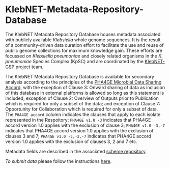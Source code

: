 # KlebNET-Metadata-Repository-Database

The KlebNET Metadata Repository Database houses metadata associated with publicly available _Klebsiella_ whole genome sequences. It is the result of a community-driven data curation effort to facilitate the use and reuse of public genome collections for maximum knowledge gain. These efforts are focussed on _Klebsiella pneumoniae_ and closely related organisms in the _K. pneumoniae_ Species Complex (KpSC) and are coordinated by the [KlebNET-GSP](https://klebnet.org/) project team. 

The KlebNET Metadata Repository Database is available for secondary analysis according to the principles of the [PHA4GE Microbial Data Sharing Accord](https://pha4ge.org/wp-content/uploads/2024/03/PHA4GE_Microbial_Data_Sharing_Accord_v1.0.pdf), with the exception of Clause 3: Onward sharing of data as inclusion of this database in external platforms is allowed so long as this statement is included; exception of Clause 2: Overview of Outputs prior to Publication which is required for only a subset of the data; and exception of Clause 7: Opportunity for Collaboration which is required for only a subset of data. The `PHA4GE accord` column indicates the clauses that apply to each isolate represented in the Respoitory; `PHA4GE v1.0 -3` indicates that PHA4GE accord version 1.0 applies with the exclusion of clause 3; `PHA4GE v1.0 -3,-7` indicates that PHA4GE accord version 1.0 applies with the exclusion of clauses 3 and 7; `PHA4GE v1.0 -3,-2,-7` indicates that PHA4GE accord version 1.0 applies with the exclusion of clauses 3, 2 and 7 etc. 

Metadata fields are described in the associated [scheme repository](https://github.com/klebgenomics/Klebsiella-genome-metadata).

*To submit data* please follow the instructions [here](https://github.com/klebgenomics/Klebsiella-genome-metadata/blob/main/README.md#data-submission).
